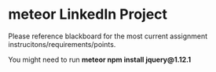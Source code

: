 # meteor LinkedIn Project

<p>Please reference blackboard for the most current assignment instrucitons/requirements/points.</p>

<p>You might need to run <strong>meteor npm install jquery@1.12.1</strong> </p>
